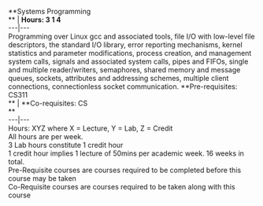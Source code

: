 **Systems Programming  
** | **Hours: 3 1 4**  
---|---  
Programming over Linux gcc and associated tools, file I/O with low-level file descriptors, the standard I/O library, error reporting mechanisms, kernel statistics and parameter modifications, process creation, and management system calls, signals and associated system calls, pipes and FIFOs, single and multiple reader/writers, semaphores, shared memory and message queues, sockets, attributes and addressing schemes, multiple client connections, connectionless socket communication. 
**Pre-requisites: CS311  
** | **Co-requisites: CS  
**  
---|---  
Hours: XYZ where X = Lecture, Y = Lab, Z = Credit  
All hours are per week.  
3 Lab hours constitute 1 credit hour  
1 credit hour implies 1 lecture of 50mins per academic week. 16 weeks in total.  
Pre-Requisite courses are courses required to be completed before this course may be taken  
Co-Requisite courses are courses required to be taken along with this course
